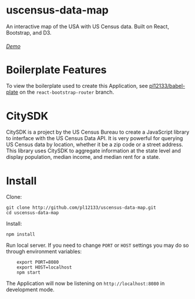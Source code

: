 # uscensus-data-map
An interactive map of the USA with US Census data. Built on React, Bootstrap, and D3.

###### [Demo](http://pl12133.com/map)

# Boilerplate Features

To view the boilerplate used to create this Application, see [pl12133/babel-plate](https://github.com/pl12133/babel-plate/tree/react-bootstrap-router) on the `react-bootstrap-router` branch.

# CitySDK

CitySDK is a project by the US Census Bureau to create a JavaScript library to interface with the US Census Data API. It is very powerful for querying US Census data by location, whether it be a zip code or a street address. This library uses CitySDK to aggregate information at the state level and display population, median income, and median rent for a state.

# Install

Clone:

    git clone http://github.com/pl12133/uscensus-data-map.git
    cd uscensus-data-map

Install:

    npm install

Run local server. If you need to change `PORT` or `HOST` settings you may do so through environment variables:

		export PORT=8080
		export HOST=localhost
		npm start

The Application will now be listening on `http://localhost:8080` in development mode. 
